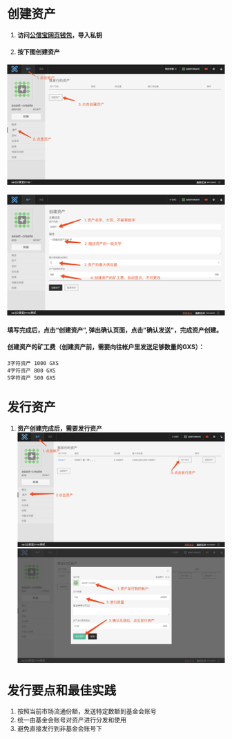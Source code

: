 # 创建资产

1. #### 访问[公信宝网页钱包](https://wallet.gxb.io)，导入私钥
2. #### 按下图创建资产

#### ![](/assets/create_asset1.png)

![](/assets/create_asset2.png)

#### 填写完成后，点击“创建资产”, 弹出确认页面，点击"确认发送"，完成资产创建。

#### 创建资产的矿工费（创建资产前，需要向往帐户里发送足够数量的GXS）：

```
3字符资产 1000 GXS
4字符资产 800 GXS
5字符资产 500 GXS
```

# 发行资产

1. #### 资产创建完成后，需要发行资产![](/assets/issue_asset1.png)![](/assets/issue_asset2.png)

# 发行要点和最佳实践

1. 按照当前市场流通份额，发送特定数额到基金会账号
2. 统一由基金会账号对资产进行分发和使用
3. 避免直接发行到非基金会账号下



